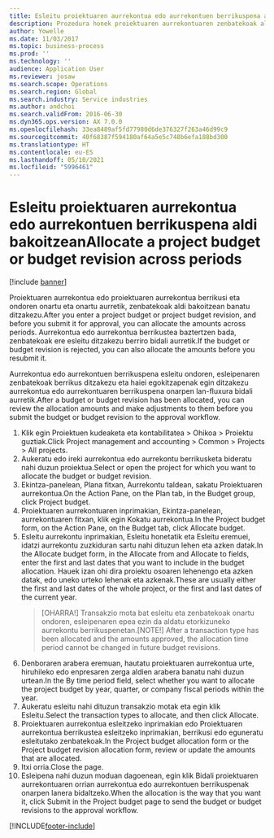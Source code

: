 ```yaml
---
title: Esleitu proiektuaren aurrekontua edo aurrekontuen berrikuspena aldi bakoitzean
description: Prozedura honek proiektuaren aurrekontuaren zenbatekoak aldi bakoitzean nola banatu erakusten du.
author: Yowelle
ms.date: 11/03/2017
ms.topic: business-process
ms.prod: ''
ms.technology: ''
audience: Application User
ms.reviewer: josaw
ms.search.scope: Operations
ms.search.region: Global
ms.search.industry: Service industries
ms.author: andchoi
ms.search.validFrom: 2016-06-30
ms.dyn365.ops.version: AX 7.0.0
ms.openlocfilehash: 33ea8489af5fd77980d6de376327f263a46d99c9
ms.sourcegitcommit: 40f68387f594180af64a5e5c748b6efa188bd300
ms.translationtype: HT
ms.contentlocale: eu-ES
ms.lasthandoff: 05/10/2021
ms.locfileid: "5996461"
---
```

# <a name="allocate-a-project-budget-or-budget-revision-across-periods"></a><span data-ttu-id="1893c-103">Esleitu proiektuaren aurrekontua edo aurrekontuen berrikuspena aldi bakoitzean</span><span class="sxs-lookup"><span data-stu-id="1893c-103">Allocate a project budget or budget revision across periods</span></span>

[!include [banner](../../includes/banner.md)]

<span data-ttu-id="1893c-104">Proiektuaren aurrekontua edo proiektuaren aurrekontua berrikusi eta ondoren onartu eta onartu aurretik, zenbatekoak aldi bakoitzean banatu ditzakezu.</span><span class="sxs-lookup"><span data-stu-id="1893c-104">After you enter a project budget or project budget revision, and before you submit it for approval, you can allocate the amounts across periods.</span></span> <span data-ttu-id="1893c-105">Aurrekontua edo aurrekontua berrikustea baztertzen bada, zenbatekoak ere esleitu ditzakezu berriro bidali aurretik.</span><span class="sxs-lookup"><span data-stu-id="1893c-105">If the budget or budget revision is rejected, you can also allocate the amounts before you resubmit it.</span></span> 

<span data-ttu-id="1893c-106">Aurrekontua edo aurrekontuen berrikuspena esleitu ondoren, esleipenaren zenbatekoak berrikus ditzakezu eta haiei egokitzapenak egin ditzakezu aurrekontua edo aurrekontuaren berrikuspena onarpen lan-fluxura bidali aurretik.</span><span class="sxs-lookup"><span data-stu-id="1893c-106">After a budget or budget revision has been allocated, you can review the allocation amounts and make adjustments to them before you submit the budget or budget revision to the approval workflow.</span></span> 

1. <span data-ttu-id="1893c-107">Klik egin Proiektuen kudeaketa eta kontabilitatea > Ohikoa > Proiektu guztiak.</span><span class="sxs-lookup"><span data-stu-id="1893c-107">Click Project management and accounting > Common > Projects > All projects.</span></span> 
2. <span data-ttu-id="1893c-108">Aukeratu edo ireki aurrekontua edo aurrekontu berrikusketa bideratu nahi duzun proiektua.</span><span class="sxs-lookup"><span data-stu-id="1893c-108">Select or open the project for which you want to allocate the budget or budget revision.</span></span> 
3. <span data-ttu-id="1893c-109">Ekintza-panelean, Plana fitxan, Aurrekontu taldean, sakatu Proiektuaren aurrekontua.</span><span class="sxs-lookup"><span data-stu-id="1893c-109">On the Action Pane, on the Plan tab, in the Budget group, click Project budget.</span></span> 
4. <span data-ttu-id="1893c-110">Proiektuaren aurrekontuaren inprimakian, Ekintza-panelean, aurrekontuaren fitxan, klik egin Kokatu aurrekontua.</span><span class="sxs-lookup"><span data-stu-id="1893c-110">In the Project budget form, on the Action Pane, on the Budget tab, click Allocate budget.</span></span> 
5. <span data-ttu-id="1893c-111">Esleitu aurrekontu inprimakian, Esleitu honetatik eta Esleitu eremuei, idatzi aurrekontu zuzkiduran sartu nahi dituzun lehen eta azken datak.</span><span class="sxs-lookup"><span data-stu-id="1893c-111">In the Allocate budget form, in the Allocate from and Allocate to fields, enter the first and last dates that you want to include in the budget allocation.</span></span> <span data-ttu-id="1893c-112">Hauek izan ohi dira proiektu osoaren lehenengo eta azken datak, edo uneko urteko lehenak eta azkenak.</span><span class="sxs-lookup"><span data-stu-id="1893c-112">These are usually either the first and last dates of the whole project, or the first and last dates of the current year.</span></span>  
   > <span data-ttu-id="1893c-113">[OHARRA!] Transakzio mota bat esleitu eta zenbatekoak onartu ondoren, esleipenaren epea ezin da aldatu etorkizuneko aurrekontu berrikuspenetan.</span><span class="sxs-lookup"><span data-stu-id="1893c-113">[NOTE!] After a transaction type has been allocated and the amounts approved, the allocation time period cannot be changed in future budget revisions.</span></span> 
6. <span data-ttu-id="1893c-114">Denboraren arabera eremuan, hautatu proiektuaren aurrekontua urte, hiruhileko edo enpresaren zerga aldien arabera banatu nahi duzun urtean.</span><span class="sxs-lookup"><span data-stu-id="1893c-114">In the By time period field, select whether you want to allocate the project budget by year, quarter, or company fiscal periods within the year.</span></span>
7. <span data-ttu-id="1893c-115">Aukeratu esleitu nahi dituzun transakzio motak eta egin klik Esleitu.</span><span class="sxs-lookup"><span data-stu-id="1893c-115">Select the transaction types to allocate, and then click Allocate.</span></span> 
8. <span data-ttu-id="1893c-116">Proiektuaren aurrekontua esleitzeko inprimakian edo Proiektuaren aurrekontua berrikustea esleitzeko inprimakian, berrikusi edo eguneratu esleitutako zenbatekoak.</span><span class="sxs-lookup"><span data-stu-id="1893c-116">In the Project budget allocation form or the Project budget revision allocation form, review or update the amounts that are allocated.</span></span> 
9. <span data-ttu-id="1893c-117">Itxi orria.</span><span class="sxs-lookup"><span data-stu-id="1893c-117">Close the page.</span></span>
10. <span data-ttu-id="1893c-118">Esleipena nahi duzun moduan dagoenean, egin klik Bidali proiektuaren aurrekontuaren orrian aurrekontua edo aurrekontuen berrikuspenak onarpen lanera bidaltzeko.</span><span class="sxs-lookup"><span data-stu-id="1893c-118">When the allocation is the way that you want it, click Submit in the Project budget page to send the budget or budget revisions to the approval workflow.</span></span>  




[!INCLUDE[footer-include](../../includes/footer-banner.md)]